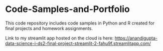 # Code-Samples-and-Portfolio
This code repository includes code samples in Python and R created for final projects and homework assignments. 

Link to my streamlit app hosted on the cloud is here: https://anandigupta-data-science-i-ds2-final-project-streamlit-2-fahu9f.streamlitapp.com/
